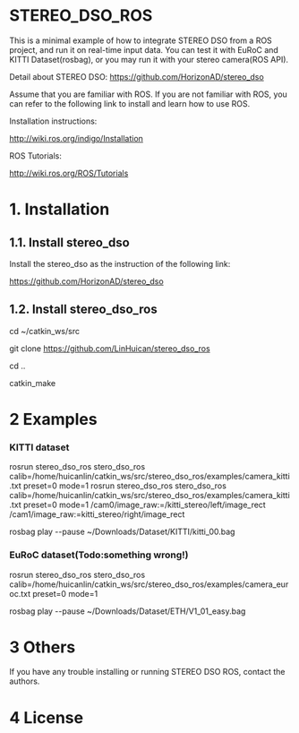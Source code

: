 # STEREO_DSO_ROS

This is a minimal example of how to integrate STEREO DSO from a ROS project, and run it on real-time input data. You can test it with EuRoC and KITTI Dataset(rosbag), or you may run it with your stereo camera(ROS API).

Detail about STEREO DSO: https://github.com/HorizonAD/stereo_dso

Assume that you are familiar with ROS. If you are not familiar with ROS, you can refer to the following link to install and learn how to use ROS.

Installation instructions:

http://wiki.ros.org/indigo/Installation

ROS Tutorials:

http://wiki.ros.org/ROS/Tutorials


# 1. Installation

## 1.1. Install stereo_dso

Install the stereo_dso as the instruction of the following link:

https://github.com/HorizonAD/stereo_dso

## 1.2. Install stereo_dso_ros


cd ~/catkin_ws/src

git clone https://github.com/LinHuican/stereo_dso_ros

cd ..

catkin_make

# 2 Examples

### KITTI dataset

rosrun stereo_dso_ros stero_dso_ros calib=/home/huicanlin/catkin_ws/src/stereo_dso_ros/examples/camera_kitti.txt preset=0 mode=1
rosrun stereo_dso_ros stero_dso_ros calib=/home/huicanlin/catkin_ws/src/stereo_dso_ros/examples/camera_kitti.txt preset=0 mode=1 /cam0/image_raw:=/kitti_stereo/left/image_rect /cam1/image_raw:=kitti_stereo/right/image_rect

rosbag play --pause ~/Downloads/Dataset/KITTI/kitti_00.bag

### EuRoC dataset(Todo:something wrong!)

rosrun stereo_dso_ros stero_dso_ros calib=/home/huicanlin/catkin_ws/src/stereo_dso_ros/examples/camera_euroc.txt preset=0 mode=1

rosbag play --pause ~/Downloads/Dataset/ETH/V1_01_easy.bag

# 3 Others

If you have any trouble installing or running STEREO DSO ROS, contact the authors.

# 4 License

